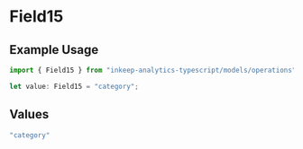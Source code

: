 # Field15

## Example Usage

```typescript
import { Field15 } from "inkeep-analytics-typescript/models/operations";

let value: Field15 = "category";
```

## Values

```typescript
"category"
```